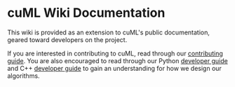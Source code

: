 # cuML Wiki Documentation

This wiki is provided as an extension to cuML's public documentation, geared toward developers on the project.

If you are interested in contributing to cuML, read through our [contributing guide](../CONTRIBUTING.md). You are
also encouraged to read through our Python [developer guide](python/DEVELOPER_GUIDE.md) and C++ 
[developer guide](cpp/DEVELOPER_GUIDE.md) to gain an understanding for how we design our algorithms.

